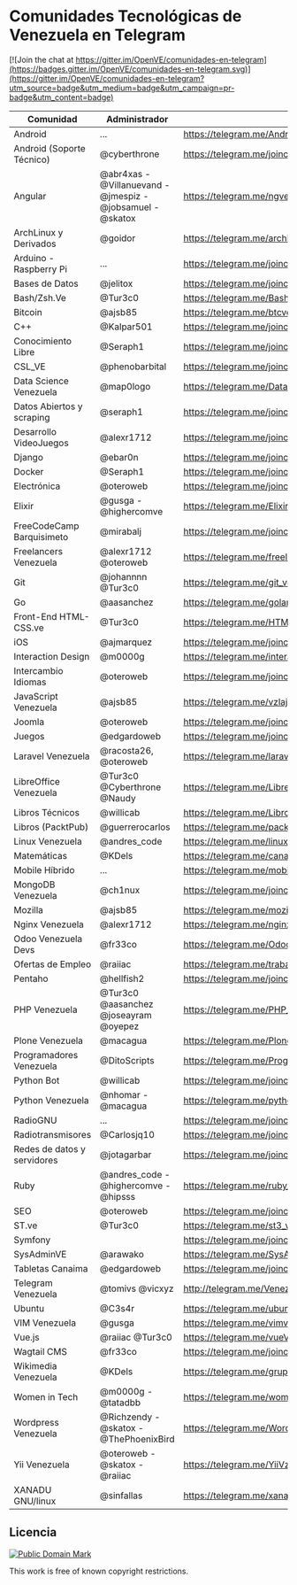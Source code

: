 # Comunidades Tecnológicas de Venezuela en Telegram

[![Join the chat at https://gitter.im/OpenVE/comunidades-en-telegram](https://badges.gitter.im/OpenVE/comunidades-en-telegram.svg)](https://gitter.im/OpenVE/comunidades-en-telegram?utm_source=badge&utm_medium=badge&utm_campaign=pr-badge&utm_content=badge)

| Comunidad              | Administrador      | Link                                                          |
|------------------------|--------------------|---------------------------------------------------------------|
| Android                | ...                | <https://telegram.me/AndroidDevVzla>                            |
| Android (Soporte Técnico) | @cyberthrone    | <https://telegram.me/joinchat/B5A3bAaZNO-_0HkAavsO1w>           |
| Angular                | @abr4xas - @Villanuevand - @jmespiz - @jobsamuel - @skatox | <https://telegram.me/ngvenezuela> |
| ArchLinux y Derivados  | @goidor            | <https://telegram.me/archlinuxVE>                               |
| Arduino - Raspberry Pi | ...                | <https://telegram.me/joinchat/05dbbe5f020e87a4af775773f4c50c7d> |
| Bases de Datos         | @jelitox           | <https://telegram.me/joinchat/AUPtdj6m7-FW5fxOH2zKOw>           |
| Bash/Zsh.Ve            | @Tur3c0            | <https://telegram.me/BashVe>                                    |
| Bitcoin                | @ajsb85            | <https://telegram.me/btcven>           |
| C++                    | @Kalpar501         | <https://telegram.me/joinchat/BrCK8gmzgY_A2-Z2qg_MRg>           |
| Conocimiento Libre     | @Seraph1           | <https://telegram.me/joinchat/B9JUAATRuqeYAxaGYLq-ng>           |
| CSL_VE                 | @phenobarbital     | <https://telegram.me/joinchat/CIpccAYQwKfi_kktTuKisw>           |
| Data Science Venezuela | @map0logo          | <https://telegram.me/DataScienceVE>                             |
| Datos Abiertos y scraping | @seraph1        | <https://telegram.me/joinchat/B9JUAAaks9m5-2TefJsAuw>           |
| Desarrollo VideoJuegos | @alexr1712         | <https://telegram.me/joinchat/B_QIWkDGwHrqvgaALG5lNw>           |
| Django                 | @ebar0n            | <https://telegram.me/joinchat/BJxZXQGEslbc0kdty8hRbQ>           |
| Docker                 | @Seraph1           | <https://telegram.me/joinchat/B9JUAD5FWUGUQveQWCPZ6w>           |
| Electrónica            | @oteroweb          | <https://telegram.me/joinchat/BSBThwFGutF_W1aKazPfhQ>           |
| Elixir                 | @gusga - @highercomve | <https://telegram.me/ElixirVe>                               |
| FreeCodeCamp Barquisimeto    | @mirabalj | <https://telegram.me/joinchat/AFn8xT7vPnlQbJc9mScY_A>              |
| Freelancers Venezuela  | @alexr1712 @oteroweb | <https://telegram.me/freelancersve>                           |
| Git                    | @johannnn @Tur3c0  | <https://telegram.me/git_ve>                                    |
| Go                     | @aasanchez         | <https://telegram.me/golangve>                                  |
| Front-End HTML-CSS.ve  | @Tur3c0            | <https://telegram.me/HTML_CSS_Ve>                               |
| iOS                    | @ajmarquez         | <https://telegram.me/joinchat/AH2ZUgIUXVcougUIOTurtg>           |
| Interaction Design     | @m0000g            | <https://telegram.me/interactiondesgin_spanish>                 |
| Intercambio Idiomas    | @oteroweb          | <https://telegram.me/joinchat/BSBThz9-rGFHFQqukOoGww>           |
| JavaScript Venezuela   | @ajsb85            | <https://telegram.me/vzlajs>                                    |
| Joomla                 | @oteroweb          | <https://telegram.me/joinchat/BSBThwEBgP3723Tmij0lnw>           |
| Juegos                 | @edgardoweb        | <https://telegram.me/joinchat/AGqisAA-jlmIAAihME16vg>           |
| Laravel Venezuela      | @racosta26, @oteroweb | <https://telegram.me/laravelVe>                              |
| LibreOffice Venezuela  | @Tur3c0 @Cyberthrone @Naudy | <https://telegram.me/LibreOfficeVe>                    |
| Libros Técnicos        | @willicab          | <https://telegram.me/LibrosTecnicos>                            |
| Libros (PacktPub)      | @guerrerocarlos    | <https://telegram.me/packtpubfreelearning>                      |
| Linux Venezuela        | @andres_code       | <https://telegram.me/linux_ve>                                  |
| Matemáticas            | @KDels             | <https://telegram.me/canalMatematicas>                          |
| Mobile Híbrido         | ...                | <https://telegram.me/mobilehybridappsve>                        |
| MongoDB Venezuela      | @ch1nux            | <https://telegram.me/joinchat/02fb5338009af29975c7d694d2aec965> |
| Mozilla                | @ajsb85            | <https://telegram.me/mozilla_venezuela>          |
| Nginx Venezuela        | @alexr1712         | <https://telegram.me/nginxvzla>                                 |
| Odoo Venezuela Devs    | @fr33co            | <https://telegram.me/OdooVeDevs>                                |
| Ofertas de Empleo      | @raiiac            | <https://telegram.me/trabajovenezuela>                          |
| Pentaho                | @hellfish2         | <https://telegram.me/joinchat/AEwPSwN8d4tJZOj7VYKK6A>           |
| PHP Venezuela          | @Tur3c0 @aasanchez @joseayram @oyepez | <https://telegram.me/PHP_Ve>                 |
| Plone Venezuela        | @macagua           | <https://telegram.me/PloneVe>                                   |
| Programadores Venezuela| @DitoScripts       | <https://telegram.me/ProgramadoresVenezuela>                    |
| Python Bot             | @willicab          | <https://telegram.me/joinchat/00ab7c2601b7e76d92a127df3c7848b4> |
| Python Venezuela       | @nhomar - @macagua | <https://telegram.me/python_venezuela>                          |
| RadioGNU               | ...                | <https://telegram.me/joinchat/000c551d006cb38838b643d7e8229885> |
| Radiotransmisores      | @Carlosjq10        | <https://telegram.me/joinchat/EcfNBkAiETMBh62FdGrxRw>           |
| Redes de datos y servidores | @jotagarbar   | <https://telegram.me/joinchat/B4dJbwa1g_BBBGcEQNxDMw>           |
| Ruby                   | @andres_code - @highercomve - @hipsss | <https://telegram.me/ruby_ve>                |
| SEO                    | @oteroweb          | <https://telegram.me/joinchat/BSBThwXSgx0-XiGZL6P6fQ>           |
| ST.ve                  | @Tur3c0            | <https://telegram.me/st3_ve>                                    |
| Symfony                |                    | <https://telegram.me/joinchat/BSBThwZJsMqkvtk63D5-hA>           |
| SysAdminVE             | @arawako           | <https://telegram.me/SysAdminVE>                                |
| Tabletas Canaima       | @edgardoweb        | <https://telegram.me/joinchat/AGqisAI0UHkuBQDbuWm34g>           |
| Telegram Venezuela     | @tomivs @vicxyz    | <http://telegram.me/VenezuelaTG>                                |
| Ubuntu                 | @C3s4r             | <https://telegram.me/ubuntuve>                                  |
| VIM Venezuela          | @gusga             | <https://telegram.me/vimvnzla>                                  |
| Vue.js                 | @raiiac @Tur3c0    | <https://telegram.me/vueVe>                                     |
| Wagtail CMS            | @fr33co            | <https://telegram.me/joinchat/AFVMlQTWq-3CcTsvGDhO-g>           |
| Wikimedia Venezuela    | @KDels             | <https://telegram.me/grupowmve>                                 |
| Women in Tech          | @m0000g - @tatadbb | <https://telegram.me/womenintech_spanish>                       |
| Wordpress Venezuela    | @Richzendy - @skatox - @ThePhoenixBird | <https://telegram.me/WordPressVE>           |
| Yii Venezuela          | @oteroweb  - @skatox - @raiiac | <https://telegram.me/YiiVzla>                       |
| XANADU GNU/linux       | @sinfallas         | <https://telegram.me/xanadulinux>                               |

## Licencia

[![Public Domain Mark](http://i.creativecommons.org/p/mark/1.0/88x31.png)](http://creativecommons.org/publicdomain/mark/1.0/)

This work is free of known copyright restrictions.
